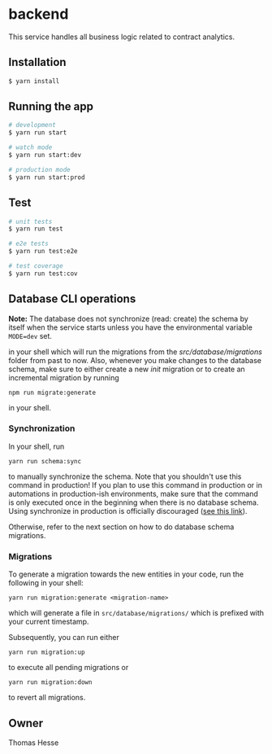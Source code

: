# backend

This service handles all business logic related to contract analytics.

## Installation

```bash
$ yarn install
```

## Running the app

```bash
# development
$ yarn run start

# watch mode
$ yarn run start:dev

# production mode
$ yarn run start:prod
```

## Test

```bash
# unit tests
$ yarn run test

# e2e tests
$ yarn run test:e2e

# test coverage
$ yarn run test:cov
```

## Database CLI operations

**Note:** The database does not synchronize (read: create) the schema by itself when the service starts
unless you have the environmental variable `MODE=dev` set.

in your shell which will run the migrations from the _src/database/migrations_ folder from past to now. Also, whenever
you make changes to the database schema, make sure to either create a new _init_ migration or to create an incremental
migration by running
```shell
npm run migrate:generate
```
in your shell.

### Synchronization

In your shell, run
```shell
yarn run schema:sync
```
to manually synchronize the schema. Note that you shouldn't use this command in production!
If you plan to use this command in production or in automations in production-ish environments,
make sure that the command is only executed once in the beginning when there is no database schema.
Using synchronize in production is officially discouraged ([see this link](https://github.com/typeorm/typeorm/blob/master/docs/migrations.md#how-migrations-work)).

Otherwise, refer to the next section on how to do database schema migrations.

### Migrations

To generate a migration towards the new entities in your code, run the following in your shell:
```
yarn run migration:generate <migration-name>
```
which will generate a file in `src/database/migrations/` which is prefixed with your current timestamp.

Subsequently, you can run either
```shell
yarn run migration:up
```
to execute all pending migrations or
```shell
yarn run migration:down
```
to revert all migrations.


## Owner
Thomas Hesse
